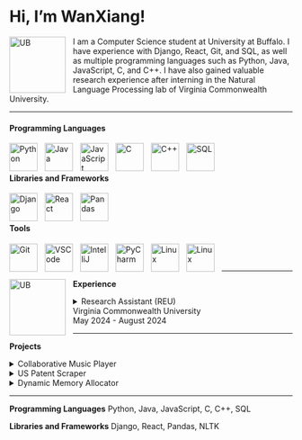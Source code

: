 # Hi, I’m WanXiang!

<img align="left" alt="UB" width="100px" style="padding-right:10px;" src="https://media.bizj.us/view/img/2690091/suny-ub-logo*1200xx1200-675-0-63.jpg" />
<p>I am a Computer Science student at University at Buffalo. I have experience with Django, React, Git, and SQL, as well as multiple programming languages such as Python, Java, JavaScript, C, and C++. I have also gained valuable research experience after interning in the Natural Language Processing lab of Virginia Commonwealth University.</p>

---

#### Programming Languages
<img align="left" alt="Python" width="50px" height="50px" style="padding-right:10px;" src="https://brandslogos.com/wp-content/uploads/images/large/python-logo.png" />
<img align="left" alt="Java" width="50px" height="50px" style="padding-right:10px;" src="https://www.kindpng.com/picc/m/198-1984828_java-icon-transparent-hd-png-download.png" />
<img align="left" alt="JavaScript" width="50px" height="50px" style="padding-right:10px;" src="https://logowik.com/content/uploads/images/3799-javascript.jpg" />
<img align="left" alt="C" width="50px" height="50px" style="padding-right:10px;" src="https://www.sparks-formation.com/wp-content/uploads/2020/06/langage-c.png" />
<img align="left" alt="C++" width="50px" height="50px" style="padding-right:10px;" src="https://logodix.com/logo/1137946.png" />
<img align="left" alt="SQL" width="50px" height="50px" style="padding-right:10px;" src="https://w7.pngwing.com/pngs/170/924/png-transparent-microsoft-sql-server-microsoft-azure-sql-database-microsoft-text-logo-microsoft-azure.png" /><br><br>

#### Libraries and Frameworks
<img align="left" alt="Django" width="50px" height="50px" style="padding-right:10px;" src="https://brandslogos.com/wp-content/uploads/images/large/django-logo.png" />
<img align="left" alt="React" width="50px" height="50px" style="padding-right:10px;" src="https://logos-download.com/wp-content/uploads/2016/09/React_logo_logotype_emblem.png" />
<img align="left" alt="Pandas" width="50px" height="50px" style="padding-right:10px;" src="https://www.freecodecamp.org/news/content/images/2020/07/pandas-logo.png" /><br><br>

#### Tools
<img align="left" alt="Git" width="50px" height="50px" style="padding-right:10px;" src="https://toppng.com/uploads/preview/git-logo-11609362364wwhuzvtx5h.png" />
<img align="left" alt="VSCode" width="50px" height="50px" style="padding-right:10px;" src="https://i.pinimg.com/originals/24/42/f8/2442f8e6dbd772f0cf1dad8d803399bc.png" />
<img align="left" alt="IntelliJ" width="50px" height="50px" style="padding-right:10px;" src="https://logonoid.com/images/intellij-idea-logo.png" />
<img align="left" alt="PyCharm" width="50px" height="50px" style="padding-right:10px;" src="https://blog.finxter.com/wp-content/uploads/2020/11/PyCharm_Logo.png" />
<img align="left" alt="Linux" width="50px" height="50px" style="padding-right:10px;" src="https://pluspng.com/img-png/linux-logo-png-linux-png-logo-free-img-594x720.png" />
<img align="left" alt="Linux" width="50px" height="50px" style="padding-right:10px;" src="https://slurm.schedmd.com/slurm_logo.png" /><br><br>

---

**Experience**
<img align="left" alt="UB" width="100px" style="padding-right:10px;" src="https://bloximages.newyork1.vip.townnews.com/richmond.com/content/tncms/assets/v3/editorial/c/1a/c1aa3336-62e6-576e-8d1b-c2f309342b29/584b7ab80be21.image.png" />
<details>
  <summary>Research Assistant (REU)<br>Virginia Commonwealth University<br>May 2024 - August 2024</summary>
  - Developed a Python script that extracts thousands of US patent data, including JSON data, text, and images, using the Google Patents API.<br>
  - Trained a Named Entity Recognition model using data that I preprocessed into Pandas DataFrames with the NLTK and Pandas libraries.<br> 
  - Used the trained model to perform Named Entity Recognition on the patent text files I created to label all chemicals found in the patents.<br>
  - Utilized Slurm Workload Manager and a high-performance computing cluster called Athena to train and test the Named Entity Recognition model.<br>
  - Read various research papers, created PowerPoint presentations on them, and gave presentations to groups of people in our lab.<br>
  - Created a scientific poster and described my research in a symposium.<br>
</details>

---

**Projects**
<details>
  <summary>Collaborative Music Player</summary>
  - Designed a music player that allows a group of people to join a music room, vote on what songs to play, and listen to the songs together on their own computers.<br>
  - Made use of Python, Django, and Spotify Web API to run the web server and JavaScript and React to design the webpages.<br>
</details>
<details>
  <summary>US Patent Scraper</summary>
  - Utilized Python and the Google Patents API to get a list of all relevant patents after the user enters a search query.<br>
  - Developed code that automatically creates folders for all relevant patents found and saves each of their patent data, images, and text into the folders.<br>
  - Used Beautiful Soup to scrape text off patent webpages and regular expressions to process the text before writing them into text files.<br>
</details>
<details>
  <summary>Dynamic Memory Allocator</summary>
  - Developed my own dynamic memory allocator based on the multi-pool allocation strategy, balancing between pool-based and bulk-based allocations.<br> 
  - Implemented malloc, calloc, and realloc to allocate memory and implemented free to give memory back to the system.<br>
  - Designed a doubly linked free list table to manage free memory blocks efficiently.<br>
</details>

---

**Programming Languages**
Python, Java, JavaScript, C, C++, SQL<br>

**Libraries and Frameworks**
Django, React, Pandas, NLTK<br>








